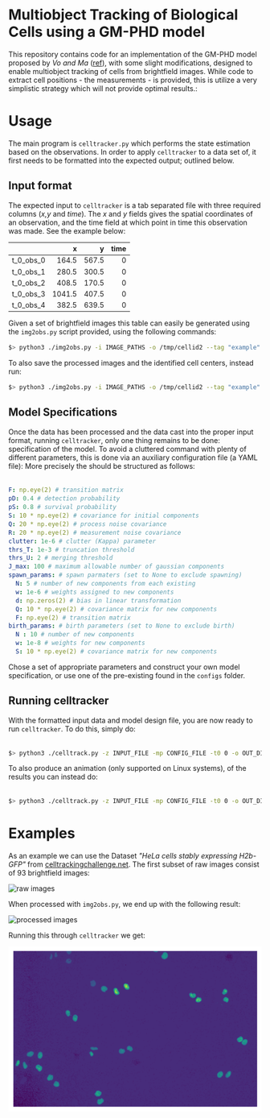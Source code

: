 # Multiobject Tracking of Biological Cells using a GM-PHD model

This repository contains code for an implementation of the GM-PHD model proposed
by _Vo and Ma_ ([ref](link)), with some slight modifications, designed to enable
multiobject tracking of cells from brightfield images. While code to extract
cell positions - the measurements - is provided, this is utilize a very
simplistic strategy which will not provide optimal results.:


# Usage
The main program is `celltracker.py` which performs the state estimation based
on the observations. In order to apply `celltracker` to a data set of, it first
needs to be formatted into the expected output; outlined below.

## Input format 

The expected input to `celltracker` is a tab separated file with three required
columns (_x,y_ and _time_). The _x_ and _y_ fields gives the spatial coordinates
of an observation, and the time field at which point in time this observation
was made. See the example below:

|           |      x |     y |   time |
|:----------|-------:|------:|-------:|
| t_0_obs_0 |  164.5 | 567.5 |      0 |
| t_0_obs_1 |  280.5 | 300.5 |      0 |
| t_0_obs_2 |  408.5 | 170.5 |      0 |
| t_0_obs_3 | 1041.5 | 407.5 |      0 |
| t_0_obs_4 |  382.5 | 639.5 |      0 |


Given a set of brightfield images this table can easily be generated using the
`img2obs.py` script provided, using the following commands:

```sh
$> python3 ./img2obs.py -i IMAGE_PATHS -o /tmp/cellid2 --tag "example"

```

To also save the processed images and the identified cell centers, instead run:

```sh
$> python3 ./img2obs.py -i IMAGE_PATHS -o /tmp/cellid2 --tag "example" --include_processed_image  --mark_images

```

## Model Specifications

Once the data has been processed and the data cast into the proper input format,
running `celltracker`, only one thing remains to be done: specification of the
model. To avoid a cluttered command with plenty of different parameters, this is
done via an auxiliary configuration file (a YAML file): More precisely the
should be structured as follows:

```yaml

F: np.eye(2) # transition matrix
pD: 0.4 # detection probability
pS: 0.8 # survival probability
S: 10 * np.eye(2) # covariance for initial components
Q: 20 * np.eye(2) # process noise covariance
R: 20 * np.eye(2) # measurement noise covariance
clutter: 1e-6 # clutter (Kappa) parameter
thrs_T: 1e-3 # truncation threshold
thrs_U: 2 # merging threshold
J_max: 100 # maximum allowable number of gaussian components
spawn_params: # spawn parmaters (set to None to exclude spawning)
  N: 5 # number of new components from each existing
  w: 1e-6 # weights assigned to new components
  d: np.zeros(2) # bias in linear transformation
  Q: 10 * np.eye(2) # covariance matrix for new components
  F: np.eye(2) # transition matrix
birth_params: # birth parameters (set to None to exclude birth)
  N : 10 # number of new components
  w: 1e-8 # weights for new components
  S: 10 * np.eye(2) # covariance matrix for new components

```

Chose a set of appropriate parameters and construct your own model
specification, or use one of the pre-existing found in the `configs` folder.

## Running celltracker

With the formatted input data and model design file, you are now ready to run
`celltracker`. To do this, simply do:

```sh

$> python3 ./celltrack.py -z INPUT_FILE -mp CONFIG_FILE -t0 0 -o OUT_DIR  --tag "example"

```

To also produce an animation (only supported on Linux systems), of the results you can instead do:

```sh

$> python3 ./celltrack.py -z INPUT_FILE -mp CONFIG_FILE -t0 0 -o OUT_DIR  --tag "example" --animate --images IMAGE_DIR

```

# Examples

As an example we can use the Dataset _"HeLa cells stably expressing H2b-GFP"_ from [celltrackingchallenge.net](http://celltrackingchallenge.net/2d-datasets/). The first subset of raw images consist of 93 brightfield images:

![raw images](imgs/original.png)

When processed with `img2obs.py`, we end up with the following result:

![processed images](imgs/segmented.jpg)

Running this through `celltracker` we get:

![animation](imgs/example-001.gif)
